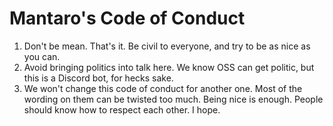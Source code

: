 # Mantaro's Code of Conduct

1. Don't be mean. That's it. Be civil to everyone, and try to be as nice as you can.
2. Avoid bringing politics into talk here. We know OSS can get politic, but this is a Discord bot, for hecks sake.
3. We won't change this code of conduct for another one. Most of the wording on them can be twisted too much. Being nice is enough. People should know how to respect each other. I hope.
